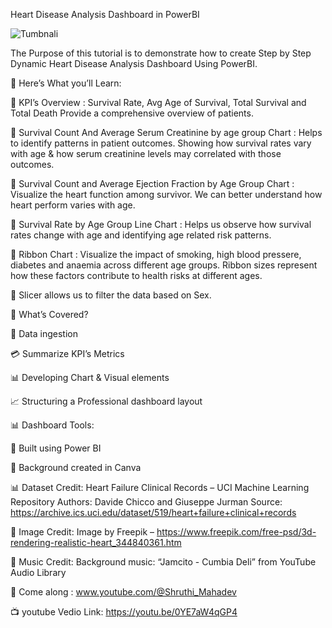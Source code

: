 Heart Disease Analysis Dashboard in PowerBI

![Tumbnali](https://github.com/user-attachments/assets/9ebd5db2-7ac5-4011-a3e3-e9e6e60f4927)

The Purpose of this tutorial is to demonstrate how to create Step by Step Dynamic Heart Disease Analysis Dashboard Using PowerBI.

🚀 Here’s What you’ll Learn:

📌 KPI’s Overview : Survival Rate, Avg Age of Survival, Total Survival and Total Death Provide a comprehensive overview of patients.

📌 Survival Count And Average Serum Creatinine by age group Chart : Helps to identify patterns in patient outcomes. Showing how survival rates vary with age & how serum creatinine levels may correlated with those outcomes.

📌 Survival Count and Average Ejection Fraction by Age Group Chart : Visualize the heart function among survivor. We can better understand how heart perform varies with age.

📌 Survival Rate by Age Group Line Chart : Helps us observe how survival rates change with age and identifying age related risk patterns.

📌 Ribbon Chart : Visualize the impact of smoking, high blood pressere, diabetes and anaemia across different age groups. Ribbon sizes represent how these factors contribute to health risks at different ages.

📌 Slicer allows us to filter the data based on Sex.

🚀 What’s Covered?

📝 Data ingestion

💳 Summarize KPI’s Metrics

📊 Developing Chart & Visual elements

📈 Structuring a Professional dashboard layout

📊 Dashboard Tools:

📌 Built using Power BI

📌 Background created in Canva

📊 Dataset  Credit: Heart Failure Clinical Records – UCI Machine Learning Repository
Authors: Davide Chicco and Giuseppe Jurman
Source: https://archive.ics.uci.edu/dataset/519/heart+failure+clinical+records

🎨 Image Credit:
Image by Freepik – https://www.freepik.com/free-psd/3d-rendering-realistic-heart_344840361.htm

🎵 Music Credit:
Background music: “Jamcito - Cumbia Deli” from YouTube Audio Library

💙 Come along : www.youtube.com/@Shruthi_Mahadev

📺 youtube Vedio Link: https://youtu.be/0YE7aW4qGP4

